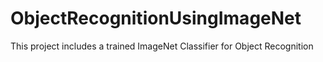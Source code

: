 # ObjectRecognitionUsingImageNet
This project includes a trained ImageNet Classifier for Object Recognition 
